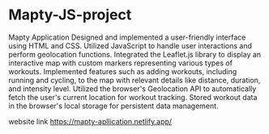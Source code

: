 # Mapty-JS-project
Mapty Application
Designed and implemented a user-friendly interface using HTML and CSS.
Utilized JavaScript to handle user interactions and perform geolocation functions.
Integrated the Leaflet.js library to display an interactive map with custom markers representing various types of workouts.
Implemented features such as adding workouts, including running and cycling, to the map with relevant details like distance, duration, and intensity level.
Utilized the browser's Geolocation API to automatically fetch the user's current location for workout tracking.
Stored workout data in the browser's local storage for persistent data management.

website link
https://mapty-apllication.netlify.app/

